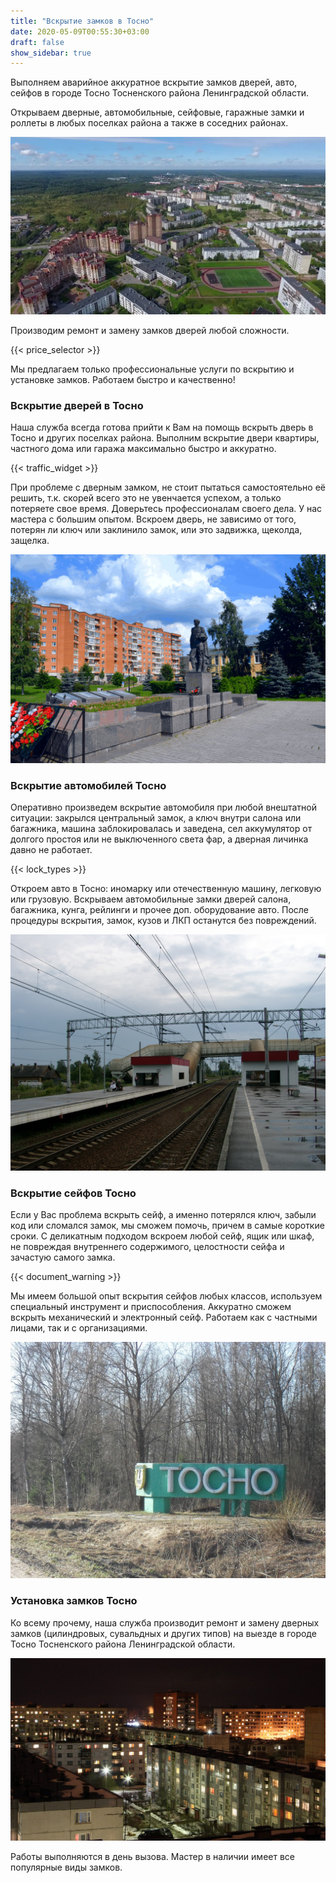 ```yaml
---
title: "Вскрытие замков в Тосно"
date: 2020-05-09T00:55:30+03:00
draft: false
show_sidebar: true
---
```


Выполняем аварийное аккуратное вскрытие замков дверей, авто, сейфов в городе Тосно Тосненского района Ленинградской области. 

Открываем дверные, автомобильные, сейфовые, гаражные замки и роллеты в любых поселках района а также в соседних районах. 

![Вскрытие замков в Тосно](Tosno1.jpg) 

Производим ремонт и замену замков дверей любой сложности. 

{{< price_selector >}}

Мы предлагаем только профессиональные услуги по вскрытию и установке замков. Работаем быстро и качественно!

### Вскрытие дверей в Тосно

Наша служба всегда готова прийти к Вам на помощь вскрыть дверь в Тосно и других поселках района. Выполним вскрытие двери квартиры, частного дома или гаража максимально быстро и аккуратно. 

{{< traffic_widget >}}

При проблеме с дверным замком, не стоит пытаться самостоятельно её решить, т.к. скорей всего это не увенчается успехом, а только потеряете свое время. Доверьтесь профессионалам своего дела. У нас мастера с большим опытом. Вскроем дверь, не зависимо от того, потерян ли ключ или заклинило замок, или это задвижка, щеколда, защелка.

![Вскрытие замков в Тосно](Tosno2.jpg)

### Вскрытие автомобилей Тосно

Оперативно произведем вскрытие автомобиля при любой внештатной ситуации: закрылся центральный замок, а ключ внутри салона или багажника, машина заблокировалась и заведена, сел аккумулятор от долгого простоя или не выключенного света фар, а дверная личинка давно не работает. 

{{< lock_types >}}

Откроем авто в Тосно: иномарку или отечественную машину, легковую или грузовую. Вскрываем автомобильные замки дверей салона, багажника, кунга, рейлинги и прочее доп. оборудование авто. После процедуры вскрытия, замок, кузов и ЛКП останутся без повреждений.

![Вскрытие замков в Тосно](Tosno3.jpg)

### Вскрытие сейфов Тосно

Если у Вас проблема вскрыть сейф, а именно потерялся ключ, забыли код или сломался замок, мы сможем помочь, причем в самые короткие сроки. С деликатным подходом вскроем любой сейф, ящик или шкаф, не повреждая внутреннего содержимого, целостности сейфа и зачастую самого замка. 

{{< document_warning >}}

Мы имеем большой опыт вскрытия сейфов любых классов, используем специальный инструмент и приспособления. Аккуратно сможем вскрыть механический и электронный сейф. Работаем как с частными лицами, так и с организациями.

![Вскрытие замков в Тосно](Tosno4.jpg)

### Установка замков Тосно

Ко всему прочему, наша служба производит ремонт и замену дверных замков (цилиндровых, сувальдных и других типов) на выезде в городе Тосно Тосненского района Ленинградской области. 

![Вскрытие замков в Тосно](Tosno5.jpg)

Работы выполняются в день вызова. Мастер в наличии имеет все популярные виды замков.
